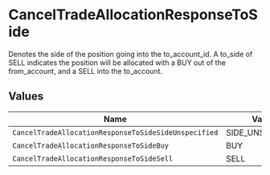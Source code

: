 # CancelTradeAllocationResponseToSide

Denotes the side of the position going into the to_account_id. A to_side of SELL indicates the position will be allocated with a BUY out of the from_account, and a SELL into the to_account.


## Values

| Name                                                 | Value                                                |
| ---------------------------------------------------- | ---------------------------------------------------- |
| `CancelTradeAllocationResponseToSideSideUnspecified` | SIDE_UNSPECIFIED                                     |
| `CancelTradeAllocationResponseToSideBuy`             | BUY                                                  |
| `CancelTradeAllocationResponseToSideSell`            | SELL                                                 |